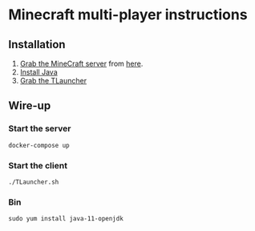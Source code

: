 # Minecraft multi-player instructions

## Installation

1. [Grab the MineCraft server](https://github.com/itzg/docker-minecraft-server/) from [here](https://www.minecraft.net/en-us/download/server).
2. [Install Java](https://tlauncher.org/en/install-java.html#install-java-linux)
3. [Grab the TLauncher](https://tlauncher.org/en/install-java.html)

## Wire-up

### Start the server

```shell-script
docker-compose up
```

### Start the client

```shell-script
./TLauncher.sh
```

### Bin

```shell-script
sudo yum install java-11-openjdk
```
